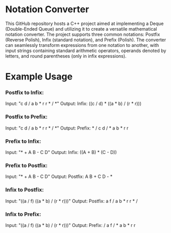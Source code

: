 # Notation Converter
This GitHub repository hosts a C++ project aimed at implementing a Deque (Double-Ended Queue) and utilizing it to create a versatile mathematical notation converter. The project supports three common notations: Postfix (Reverse Polish), Infix (standard notation), and Prefix (Polish). The converter can seamlessly transform expressions from one notation to another, with input strings containing standard arithmetic operators, operands denoted by letters, and round parentheses (only in infix expressions).
# Example Usage
### Postfix to Infix:
Input: "c d / a b * r r * / *"
Output: Infix: ((c / d) * ((a * b) / (r * r)))
### Postfix to Prefix:
Input: "c d / a b * r r * / *"
Output: Prefix: * / c d / * a b * r r
### Prefix to Infix:
Input: "* + A B - C D"
Output: Infix: ((A + B) * (C - D))
### Prefix to Postfix:
Input: "* + A B - C D"
Output: Postfix: A B + C D - *
### Infix to Postfix:
Input: "((a / f) ((a * b) / (r * r)))"
Output: Postfix: a f / a b * r r * /
### Infix to Prefix:
Input: "((a / f) ((a * b) / (r * r)))"
Output: Prefix: / a f / * a b * r r
